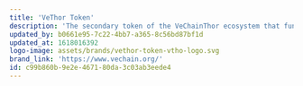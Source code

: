 ```yaml
---
title: 'VeThor Token'
description: 'The secondary token of the VeChainThor ecosystem that functions as the gas for transactions.'
updated_by: b0661e95-7c22-4bb7-a365-8c56bd87bf1d
updated_at: 1618016392
logo-image: assets/brands/vethor-token-vtho-logo.svg
brand_link: 'https://www.vechain.org/'
id: c99b860b-9e2e-4671-80da-3c03ab3eede4
---
```

